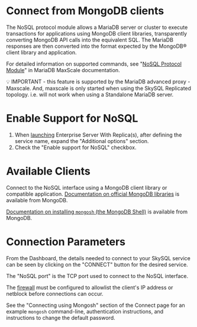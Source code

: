 # Connect from MongoDB clients

The NoSQL protocol module allows a MariaDB server or cluster to execute transactions for applications using MongoDB client libraries, transparently converting MongoDB API calls into the equivalent SQL. The MariaDB responses are then converted into the format expected by the MongoDB® client library and application.

For detailed information on supported commands, see "[NoSQL Protocol Module](https://mariadb.com/kb/en/mariadb-maxscale-2208-nosql-protocol-module/)" in MariaDB MaxScale documentation.

<aside>
💡 IMPORTANT - this feature is supported by the MariaDB advanced proxy - Maxscale.  And, maxscale is only started when using the SkySQL Replicated topology. i.e. will not work when using a Standalone MariaDB server.

</aside>

# Enable Support for NoSQL

1. When [launching](https://mariadb.com/docs/skysql-dbaas/service-management/nr-launch/) Enterprise Server With Replica(s), after defining the service name, expand the "Additional options" section.
2. Check the "Enable support for NoSQL" checkbox.

# Available Clients

Connect to the NoSQL interface using a MongoDB client library or compatible application. [Documentation on official MongoDB libraries](https://www.mongodb.com/docs/drivers/) is available from MongoDB.

[Documentation on installing `mongosh` (the MongoDB Shell)](https://www.mongodb.com/docs/mongodb-shell/install/) is available from MongoDB.

# Connection Parameters

From the Dashboard, the details needed to connect to your SkySQL service can be seen by clicking on the "CONNECT" button for the desired service.

The "NoSQL port" is the TCP port used to connect to the NoSQL interface.

The [firewall](https://mariadb.com/docs/skysql-dbaas/security/nr-firewall/) must be configured to allowlist the client's IP address or netblock before connections can occur.

See the "Connecting using Mongosh" section of the Connect page for an example `mongosh` command-line, authentication instructions, and instructions to change the default password.
